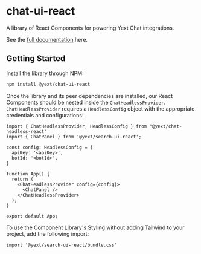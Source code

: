 # chat-ui-react

A library of React Components for powering Yext Chat integrations.

See the [full documentation](./docs/chat-ui-react.md) here.

## Getting Started

Install the library through NPM:

```bash
npm install @yext/chat-ui-react
```

Once the library and its peer dependencies are installed, our React Components should be nested inside the `ChatHeadlessProvider`. `ChatHeadlessProvider` requires a `HeadlessConfig` object with the appropriate credentials and configurations:

```tsx
import { ChatHeadlessProvider, HeadlessConfig } from "@yext/chat-headless-react"
import { ChatPanel } from '@yext/search-ui-react';

const config: HeadlessConfig = {
  apiKey: '<apiKey>',
  botId: '<botId>',
}

function App() {
  return (
    <ChatHeadlessProvider config={config}>
      <ChatPanel />
    </ChatHeadlessProvider>
  );
}

export default App;
```

To use the Component Library's Styling without adding Tailwind to your project, add the following import: 

```tsx
import '@yext/search-ui-react/bundle.css'
```